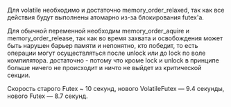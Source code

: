 Для volatile необходимо и достаточно memory_order_relaxed, так как все действия будут выполнены атомарно из-за блокирования futex'a.    


Для обычной переменной необходим memory_order_aquire и memory_order_release, так как во время захвата и освобождения может быть нарушен барьер памяти и непонятно, кто победит, то есть операции могут осуществляться после unlock или до lock по воле компилятора.
достаточно - потому что кроме lock и unlock в принципе больше ничего не происходит и ничто не выйдет из критической секции.   

Скорость старого Futex ~ 10 секунд, нового VolatileFutex — 9.4 секунды, нового Futex — 8.7 секунд.




